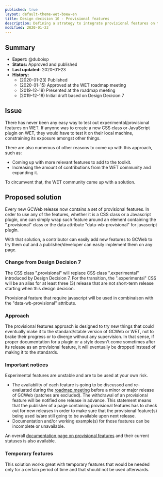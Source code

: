 ```yaml
---
published: true
layout: default-theme-wet-boew-en
title: Design decision 10 - Provisional features
description: Defining a strategy to integrate provisional features on the WET
modified: 2020-01-23
---
```


## Summary

* **Expert:** @duboisp
* **Status:** Approved and published
* **Last updated:** 2020-01-23
* **History:**
	* (2020-01-23) Published
	* (2020-01-15) Approved at the WET roadmap meeting
	* (2019-12-18) Presented at the roadmap meeting
	* (2019-12-18) Initial draft based on Design Decision 7

## Issue

There has never been any easy way to test out experimental/provisional features on WET. If anyone was to create a new CSS class or JavaScript plugin on WET, they would have to test it on their local machine, constraining its exposure amongst other things.

There are also numerous of other reasons to come up with this approach, such as:

* Coming up with more relevant features to add to the toolkit.
* Increasing the amount of contributions from the WET community and expanding it.

To circumvent that, the WET community came up with a solution.

## Proposed solution

Every new GCWeb release now contains a set of provisional features. In order to use any of the features, whether it is a CSS class or a Javascript plugin, one can simply wrap such feature around an element containing the ".provisional" class or the data attribute "data-wb-provisional" for javascript plugin.

With that solution, a contributor can easily add new features to GCWeb to try them out and a publisher/developer can easily implement them on any page.

### Change from Design Decision 7

The CSS class ".provisional" will replace CSS class ".experimental" introduced by Design Decision 7. For the transition, the ".experimental" CSS will be an alias for at least three (3) release that are not short-term release starting when this design decision.

Provisional feature that require javascript will be used in combinaison with the "data-wb-provisional" attribute.

### Approach

The provisional features approach is designed to try new things that could eventually make it to the standard/stable version of GCWeb or WET, not to brake their progress or to diverge without any supervision. In that sense, if proper documentation for a plugin or a style doesn't come sometimes after its release as an provisional feature, it will eventually be dropped instead of making it to the standards.


### Important notices

Experimental features are unstable and are to be used at your own risk.

* The availability of each feature is going to be discussed and re-evaluated during the [roadmap meeting](../roadmap-en.html) before a minor or major release of GCWeb (patches are excluded). The withdrawal of an provisional feature will be notified one release in advance. This statement means that the publisher of a page containing provisional features has to check out for new releases in order to make sure that the provisional feature(s) being used is/are still going to be available upon next release.
* Documentation and/or working example(s) for those features can be incomplete or unavailable.

An overall [documentation page on provisional features](https://wet-boew.github.io/themes-dist/GCWeb/experimental-en.html) and their current statuses is also available.

### Temporary features

This solution works great with temporary features that would be needed only for a certain period of time and that should not be used afterwards.
